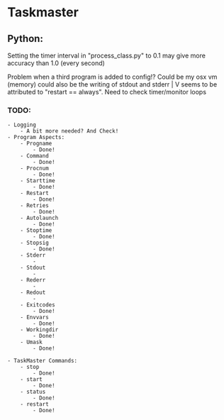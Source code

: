 # Taskmaster

## Python:

Setting the timer interval in "process_class.py" to 0.1 may give more
	accuracy than 1.0 (every second)

Problem when a third program is added to config!? Could be my osx vm (memory)
	could also be the writing of stdout and stderr
		|
		V
	seems to be attributed to "restart == always". Need to check
	timer/monitor loops

### TODO:
	- Logging
		- A bit more needed? And Check!
	- Program Aspects:
		- Progname
			- Done!
		- Command
			- Done!
		- Procnum
			- Done!
		- Starttime
			- Done!
		- Restart
			- Done!
		- Retries
			- Done!
		- Autolaunch
			- Done!
		- Stoptime
			- Done!
		- Stopsig
		 	- Done!
		- Stderr
			-
		- Stdout
			-
		- Rederr
			-
		- Redout
			-
		- Exitcodes
			- Done!
		- Envvars
			- Done!
		- Workingdir
			- Done!
		- Umask
			- Done!

	- TaskMaster Commands:
		- stop
			- Done!
		- start
			- Done!
		- status
			- Done!
		- restart
			- Done!
